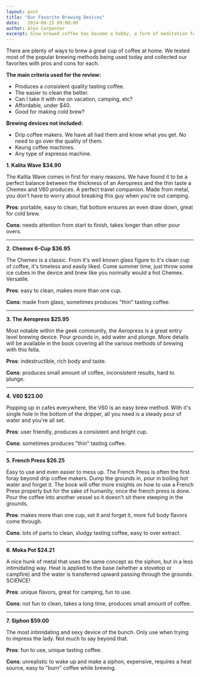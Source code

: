 ```yaml
---
layout: post
title: "Our Favorite Brewing Devices"
date:   2014-09-15 09:00:00
author: Alex Carpenter
excerpt: Slow brewed coffee has become a hobby, a form of meditation for some, and my favorite way to start the day. We are not coffee "snobs". We don't turn down a fresh cup of Keurig coffee at family gatherings mmmmm.
---
```


There are plenty of ways to brew a great cup of coffee at home. We tested most of the popular brewing methods being used today and collected our favorites with pros and cons for each.

**The main criteria used for the review:**

* Produces a consistent quality tasting coffee.
* The easier to clean the better.
* Can I take it with me on vacation, camping, etc?
* Affordable, under $40.
* Good for making cold brew?

**Brewing devices not included:**

* Drip coffee makers. We have all had them and know what you get. No need to go over the quality of them.
* Keurig coffee machines.
* Any type of espresso machine.

**1. Kalita Wave $34.90**

The Kalita Wave comes in first for many reasons. We have found it to be a perfect balance between the thickness of an Aeropress and the thin taste a Chemex and V60 produces. A perfect travel companion. Made from metal, you don't have to worry about breaking this guy when you're out camping.

**Pros**: portable, easy to clean, flat bottom ensures an even draw down, great for cold brew.

**Cons**: needs attention from start to finish, takes longer than other pour overs.

***

**2. Chemex 6-Cup $36.95**

The Chemex is a classic. From it's well known glass figure to it's clean cup of coffee, it's timeless and easily liked. Come summer time, just throw some ice cubes in the device and brew like you normally would a hot Chemex. Versatile.

**Pros**: easy to clean, makes more than one cup.

**Cons**: made from glass, sometimes produces "thin" tasting coffee.

***

**3. The Aeropress $25.95**

Most notable within the geek community, the Aeropress is a great entry level brewing device. Pour grounds in, add water and plunge. More details will be available in the book covering all the various methods of brewing with this fella.

**Pros**: indestructible, rich body and taste.

**Cons**: produces small amount of coffee, inconsistent results, hard to plunge.

***

**4. V60 $23.00**

Popping up in cafes everywhere, the V60 is an easy brew method. With it's single hole in the bottom of the dripper, all you need is a steady pour of water and you're all set.

**Pros**: user friendly, produces a consistent and bright cup.

**Cons**: sometimes produces "thin" tasting coffee.

***

**5. French Press $26.25**

Easy to use and even easier to mess up. The French Press is often the first foray beyond drip coffee makers. Dump the grounds in, pour in boiling hot water and forget it. The book will offer more insights on how to use a French Press properly but for the sake of humanity, once the french press is done. Pour the coffee into another vessel so it doesn't sit there steeping in the grounds.

**Pros**: makes more than one cup, set it and forget it, more full body flavors come through.

**Cons**: lots of parts to clean, sludgy tasting coffee, easy to over extract.

***

**6. Moka Pot $24.21**

A nice hunk of metal that uses the same concept as the siphon, but in a less intimidating way. Heat is applied to the base (whether a stovetop or campfire) and the water is transferred upward passing through the grounds. SCIENCE!

**Pros**: unique flavors, great for camping, fun to use.

**Cons**: not fun to clean, takes a long time, produces small amount of coffee.

***

**7. Siphon $59.00**

The most intimidating and sexy device of the bunch. Only use when trying to impress the lady. Not much to say beyond that.

**Pros**: fun to use, unique tasting coffee.

**Cons**: unrealistic to wake up and make a siphon, expensive, requires a heat source, easy to "burn" coffee while brewing.